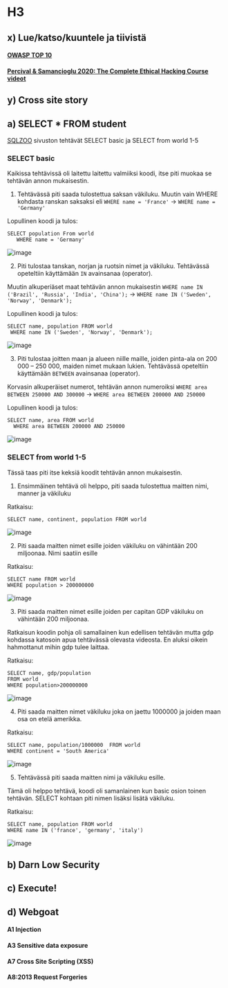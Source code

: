 # H3



## x) Lue/katso/kuuntele ja tiivistä

#### [OWASP TOP 10](https://terokarvinen.com/2022/tunkeutumistestaus-ict4tn027-3010-syksylla-2022/owasp-top-10-2017.pdf)

#### [Percival & Samancioglu 2020: The Complete Ethical Hacking Course videot](https://learning.oreilly.com/videos/the-complete-ethical/9781839210495/9781839210495-video21_1/)


## y) Cross site story



## a) SELECT * FROM student

 [SQLZOO](https://sqlzoo.net/wiki/SQL_Tutorial) sivuston tehtävät SELECT basic ja SELECT from world 1-5
 
 ### SELECT basic 
 
 Kaikissa tehtävissä oli laitettu laitettu valmiiksi koodi, itse piti muokaa se tehtävän annon mukaisestin.
 
 
 1) Tehtävässä piti saada tulostettua saksan väkiluku. Muutin vain WHERE kohdasta ranskan saksaksi eli `WHERE name = 'France'` -> `WHERE name = 'Germany'`

Lopullinen koodi ja tulos: 

 ```
SELECT population From world 
    WHERE name = 'Germany'
 ```
 
 ![image](https://user-images.githubusercontent.com/93308960/200621827-a776a9d6-7868-4f72-89e2-d6604bcd86b9.png)

2) Piti tulostaa tanskan, norjan ja ruotsin nimet ja väkiluku. Tehtävässä opeteltiin käyttämään `IN` avainsanaa (operator). 

Muutin alkuperiäset maat tehtävän annon mukaisestin `WHERE name IN ('Brazil', 'Russia', 'India', 'China');` -> `WHERE name IN ('Sweden', 'Norway', 'Denmark');`

Lopullinen koodi ja tulos:

 ```
 SELECT name, population FROM world
  WHERE name IN ('Sweden', 'Norway', 'Denmark');
 ```
 
 ![image](https://user-images.githubusercontent.com/93308960/200622997-81448055-f286-4173-aef0-98f4a5f517c1.png)

 3) Piti tulostaa joitten maan ja alueen niille maille, joiden pinta-ala on 200 000 – 250 000, maiden nimet mukaan lukien. Tehtävässä opeteltiin käyttämään `BETWEEN` avainsanaa (operator).

Korvasin alkuperäiset numerot, tehtävän annon numeroiksi `WHERE area BETWEEN 250000 AND 300000` ->  `WHERE area BETWEEN 200000 AND 250000`

Lopullinen koodi ja tulos:

```
SELECT name, area FROM world
  WHERE area BETWEEN 200000 AND 250000
```

 ![image](https://user-images.githubusercontent.com/93308960/200628623-a10dcef9-8421-4f2c-87c7-1d16855bea5b.png)
 

 ### SELECT from world 1-5

Tässä taas piti itse keksiä koodit tehtävän annon mukaisestin.

1) Ensimmäinen tehtävä oli helppo, piti saada tulostettua maitten nimi, manner ja väkiluku

Ratkaisu:

```
SELECT name, continent, population FROM world
```

![image](https://user-images.githubusercontent.com/93308960/200630006-937fe501-968c-46a2-be90-e80c8e91821e.png)

2) Piti saada maitten nimet esille joiden väkiluku on vähintään 200 miljoonaa. Nimi saatiin esille 

Ratkaisu:

```
SELECT name FROM world
WHERE population > 200000000

```

![image](https://user-images.githubusercontent.com/93308960/200631629-dc3616a5-3f1e-46c9-bd4e-1a600dd38a9b.png)


3) Piti saada maitten nimet esille joiden per capitan GDP väkiluku on vähintään 200 miljoonaa. 

Ratkaisun koodin pohja oli samallainen kun edellisen tehtävän mutta gdp kohdassa katosoin apua tehtävässä olevasta videosta. En aluksi oikein hahmottanut mihin gdp tulee laittaa.

Ratkaisu:

```
SELECT name, gdp/population 
FROM world
WHERE population>200000000
```

![image](https://user-images.githubusercontent.com/93308960/200631575-85a6627f-a450-4258-8da5-43c5f793ab7a.png)


4) Piti saada maitten nimet väkiluku joka on jaettu 1000000 ja joiden maan osa on etelä amerikka.



Ratkaisu:

```
SELECT name, population/1000000  FROM world
WHERE continent = 'South America'

```
![image](https://user-images.githubusercontent.com/93308960/200631516-884e58c3-1b94-4e56-a25d-4f153dc537df.png)


5) Tehtävässä piti saada maitten nimi ja väkiluku esille. 

Tämä oli helppo tehtävä, koodi oli samanlainen kun basic osion toinen tehtävän. SELECT kohtaan piti nimen lisäksi lisätä väkiluku.

Ratkaisu:

```
SELECT name, population FROM world
WHERE name IN ('france', 'germany', 'italy')
```

![image](https://user-images.githubusercontent.com/93308960/200631450-9dc53b97-4ebf-42a3-8828-8acfe7e66ddd.png)

## b) Darn Low Security




## c) Execute! 



## d) Webgoat

#### A1 Injection


#### A3 Sensitive data exposure



#### A7 Cross Site Scripting (XSS)



#### A8:2013 Request Forgeries

